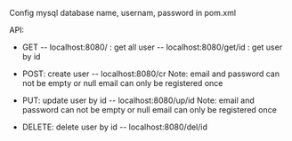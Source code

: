 Config mysql database name, usernam, password in pom.xml

API:
- GET
	-- localhost:8080/ : get all user
	-- localhost:8080/get/id : get user by id

- POST: create user
	-- localhost:8080/cr
	Note: email and password can not be empty or null
	      email can only be registered once

- PUT: update user by id
	-- localhost:8080/up/id
	Note: email and password can not be empty or null
              email can only be registered once

- DELETE: delete user by id
	-- localhost:8080/del/id
